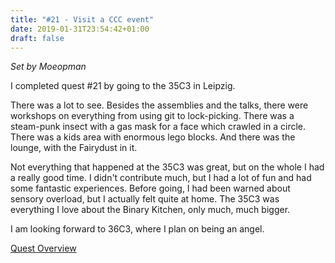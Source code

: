 ```yaml
---
title: "#21 - Visit a CCC event"
date: 2019-01-31T23:54:42+01:00
draft: false
---
```


*Set by Moeopman*

I completed quest #21 by going to the 35C3 in Leipzig.

There was a lot to see. Besides the assemblies and the talks, there were workshops on everything from using git to lock-picking. There was a steam-punk insect with a gas mask for a face which crawled in a circle. There was a kids area with enormous lego blocks. And there was the lounge, with the Fairydust in it.

Not everything that happened at the 35C3 was great, but on the whole I had a really good time. I didn't contribute much, but I had a lot of fun and had some fantastic experiences. Before going, I had been warned about sensory overload, but I actually felt quite at home. The 35C3 was everything I love about the Binary Kitchen, only much, much bigger.

I am looking forward to 36C3, where I plan on being an angel.

[Quest Overview](/en/post/quests)